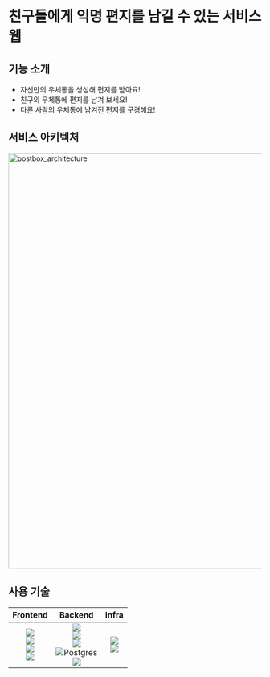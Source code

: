# 친구들에게 익명 편지를 남길 수 있는 서비스 웹

## 기능 소개

  - 자신만의 우체통을 생성해 편지를 받아요!
  - 친구의 우체통에 편지를 남겨 보세요!
  - 다른 사람의 우체통에 남겨진 편지를 구경해요!


## 서비스 아키텍처
<img width="827" alt="postbox_architecture" src="https://github.com/PostBoxProject/.github/assets/100004234/65cd6449-8c5d-4c55-9885-734b82568abe">

## 사용 기술

|Frontend|Backend|infra|
|:---:|:---:|:---:|
|<img src="https://img.shields.io/badge/JavaScript-F7DF1E?style=for-the-badge&logo=javascript&logoColor=white"><br>   <img src="https://img.shields.io/badge/React-61DAFB?style=for-the-badge&logo=react&logoColor=white"><br>  <img src="https://img.shields.io/badge/TypeScript-3178C6?style=for-the-badge&logo=typescript&logoColor=white"><br>   <img src="https://img.shields.io/badge/NextJs-000000?style=for-the-badge&logo=nextdotjs&logoColor=white"><br>  | <img src="https://img.shields.io/badge/JavaScript-F7DF1E?style=for-the-badge&logo=javascript&logoColor=white"><br> <img src="https://img.shields.io/badge/Spring Boot-6DB33F?style=for-the-badge&logo=springboot&logoColor=white"><br> <img src="https://img.shields.io/badge/Spring Security-6DB33F?style=for-the-badge&logo=springsecurity&logoColor=white"><br> ![Postgres](https://img.shields.io/badge/postgres-%23316192.svg?style=for-the-badge&logo=postgresql&logoColor=white)<br> <img src="https://img.shields.io/badge/Redis-DC382D?style=for-the-badge&logo=Redis&logoColor=white"> <br>|<img src="https://img.shields.io/badge/flask-000000?style=for-the-badge&logo=flask&logoColor=white"><br>  <img src="https://img.shields.io/badge/yolo v7-512BD4?style=for-the-badge&logo=&logoColor=white"><br> |
